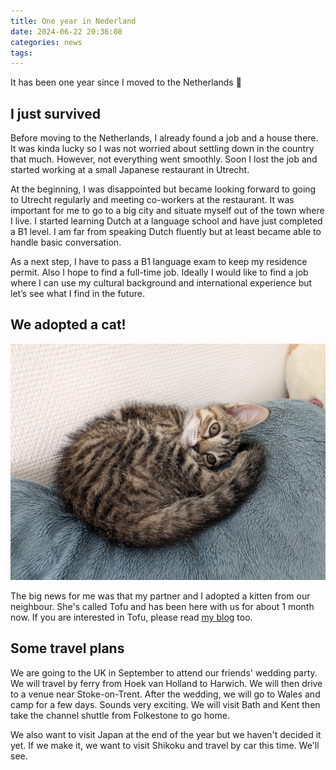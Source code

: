```yaml
---
title: One year in Nederland
date: 2024-06-22 20:36:08
categories: news
tags:
---
```


It has been one year since I moved to the Netherlands 🙌

## I just survived

Before moving to the Netherlands, I already found a job and a house there. It was kinda lucky so I was not worried about settling down in the country that much. However, not everything went smoothly. Soon I lost the job and started working at a small Japanese restaurant in Utrecht.

At the beginning, I was disappointed but became looking forward to going to Utrecht regularly and meeting co-workers at the restaurant. It was important for me to go to a big city and situate myself out of the town where I live. I started learning Dutch at a language school and have just completed a B1 level. I am far from speaking Dutch fluently but at least became able to handle basic conversation.

As a next step, I have to pass a B1 language exam to keep my residence permit. Also I hope to find a full-time job. Ideally I would like to find a job where I can use my cultural background and international experience but let’s see what I find in the future.

## We adopted a cat!

![](/uploads/tofu.jpg)

The big news for me was that my partner and I adopted a kitten from our neighbour. She's called Tofu and has been here with us for about 1 month now. If you are interested in Tofu, please read [my blog](https://atsukotominaga.com/2024/06/22/220624) too.

## Some travel plans

We are going to the UK in September to attend our friends' wedding party. We will travel by ferry from Hoek van Holland to Harwich. We will then drive to a venue near Stoke-on-Trent. After the wedding, we will go to Wales and camp for a few days. Sounds very exciting. We will visit Bath and Kent then take the channel shuttle from Folkestone to go home.

We also want to visit Japan at the end of the year but we haven't decided it yet. If we make it, we want to visit Shikoku and travel by car this time. We'll see.